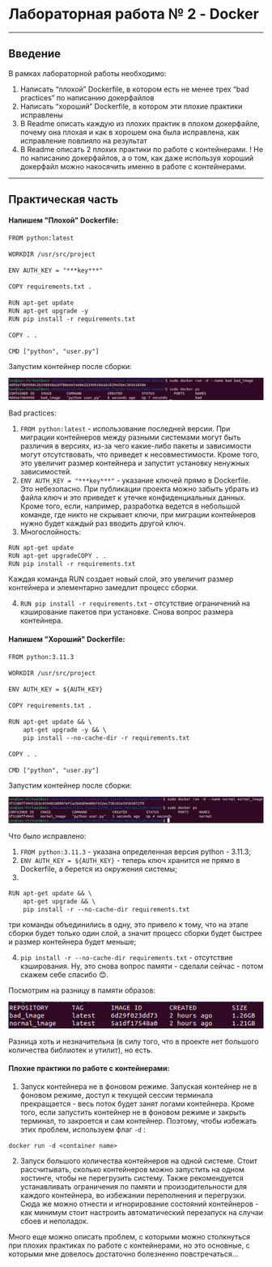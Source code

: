 # Лабораторная работа № 2 - Docker

---

## Введение


В рамках лабораторной работы необходимо:

1. Написать “плохой” Dockerfile, в котором есть не менее трех “bad practices” по написанию докерфайлов
2. Написать “хороший” Dockerfile, в котором эти плохие практики исправлены
3. В Readme описать каждую из плохих практик в плохом докерфайле, почему она плохая и как в хорошем она была исправлена, как исправление повлияло на результат
4. В Readme описать 2 плохих практики по работе с контейнерами. ! Не по написанию докерфайлов, а о том, как даже используя хороший докерфайл можно накосячить именно в работе с контейнерами.

---

## Практическая часть

#### Напишем "Плохой" Dockerfile:

```
FROM python:latest

WORKDIR /usr/src/project

ENV AUTH_KEY = "***key***"

COPY requirements.txt . 

RUN apt-get update
RUN apt-get upgrade -y
RUN pip install -r requirements.txt

COPY . .

CMD ["python", "user.py"]
```

Запустим контейнер после сборки:

![](media/img1.png)

Bad practices:

1. ```FROM python:latest``` - использование последней версии. При миграции контейнеров между разными системами могут быть различия в версиях, из-за чего какие-либо пакеты и зависимости могут отсутствовать, что приведет к несовместимости. Кроме того, это увеличит размер контейнера и запустит установку ненужных зависимостей. 
2. ```ENV AUTH_KEY = "***key***"``` - указание ключей прямо в Dockerfile. Это небезопасно. При публикации проекта можно забыть убрать из файла ключ и это приведет к утечке конфиденциальных данных. Кроме того, если, например, разработка ведется в небольшой команде, где никто не скрывает ключи, при миграции контейнеров нужно будет каждый раз вводить другой ключ.
3. Многослойность:
```
RUN apt-get update
RUN apt-get upgradeCOPY . .
RUN pip install -r requirements.txt
```
Каждая команда RUN создает новый слой, это увеличит размер контейнера и элементарно замедлит процесс сборки. 

4. ```RUN pip install -r requirements.txt``` - отсутствие ограничений на кэширование пакетов при установке. Снова вопрос размера контейнера. 


#### Напишем "Хороший" Dockerfile:

```
FROM python:3.11.3

WORKDIR /usr/src/project

ENV AUTH_KEY = ${AUTH_KEY}

COPY requirements.txt . 

RUN apt-get update && \
    apt-get upgrade -y && \
    pip install --no-cache-dir -r requirements.txt

COPY . .

CMD ["python", "user.py"]
```

Запустим контейнер после сборки:

![](media/img2.png)


Что было исправлено:
1. ```FROM python:3.11.3``` - указана определенная версия python - 3.11.3;
2. ```ENV AUTH_KEY = ${AUTH_KEY}``` - теперь ключ хранится не прямо в Dockerfile, а берется из окружения системы;
3. 
```
RUN apt-get update && \
    apt-get upgrade && \
    pip install -r --no-cache-dir requirements.txt
```
три команды объединились в одну, это привело к тому, что на этапе сборки будет только один слой, а значит процесс сборки будет быстрее и размер контейнера будет меньше;

4. ```pip install -r --no-cache-dir requirements.txt``` - отсутствие кэширования. Ну, это снова вопрос памяти - сделали сейчас - потом скажем себе спасибо 😊.

Посмотрим на разницу в памяти образов:

![](media/img3.png)

Разница хоть и незначительна (в силу того, что в проекте нет большого количества библиотек и утилит), но есть.

#### Плохие практики по работе с контейнерами:

1. Запуск контейнера не в фоновом режиме.
Запуская контейнер не в фоновом режиме, доступ к текущей сессии терминала прекращается - весь поток будет занят логами контейнера. Кроме того, если запустить контейнер не в фоновом режиме и закрыть терминал, то закроется и сам контейнер. 
Поэтому, чтобы избежать этих проблем, используем флаг ```-d``` :

```docker run -d <container name>```

2. Запуск большого количества контейнеров на одной системе. 
Стоит рассчитывать, сколько контейнеров можно запустить на одном хостинге, чтобы не перегрузить систему. 
Также рекомендуется устанавливать ограничения по памяти и произодительности для каждого контейнера, во избежании переполнения и перегрузки.
Сюда же можно отнести и игнорирование состояний контейнеров - как минимум стоит настроить автоматический перезапуск на случаи сбоев и неполадок. 

Много еще можно описать проблем, с которыми можно столкнуться при плохих практиках по работе с контейнерами, но это основные, с которыми мне довелось достаточно болезненно повстречаться...
